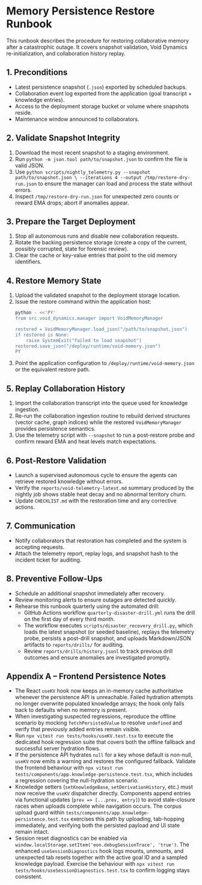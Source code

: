 # Memory Persistence Restore Runbook

This runbook describes the procedure for restoring collaborative memory after a
catastrophic outage. It covers snapshot validation, Void Dynamics
re-initialization, and collaboration history replay.

## 1. Preconditions
- Latest persistence snapshot (`.json`) exported by scheduled backups.
- Collaboration event log exported from the application (goal transcript +
  knowledge entries).
- Access to the deployment storage bucket or volume where snapshots reside.
- Maintenance window announced to collaborators.

## 2. Validate Snapshot Integrity
1. Download the most recent snapshot to a staging environment.
2. Run `python -m json.tool path/to/snapshot.json` to confirm the file is valid
   JSON.
3. Use `python scripts/nightly_telemetry.py --snapshot path/to/snapshot.json \
   --iterations 4 --output /tmp/restore-dry-run.json` to ensure the manager can
   load and process the state without errors.
4. Inspect `/tmp/restore-dry-run.json` for unexpected zero counts or reward EMA
   drops; abort if anomalies appear.

## 3. Prepare the Target Deployment
1. Stop all autonomous runs and disable new collaboration requests.
2. Rotate the backing persistence storage (create a copy of the current, possibly
   corrupted, state for forensic review).
3. Clear the cache or key-value entries that point to the old memory identifiers.

## 4. Restore Memory State
1. Upload the validated snapshot to the deployment storage location.
2. Issue the restore command within the application host:
   ```bash
   python - <<'PY'
   from src.void_dynamics.manager import VoidMemoryManager

   restored = VoidMemoryManager.load_json("/path/to/snapshot.json")
   if restored is None:
       raise SystemExit("failed to load snapshot")
   restored.save_json("/deploy/runtime/void-memory.json")
   PY
   ```
3. Point the application configuration to `/deploy/runtime/void-memory.json` or
   the equivalent restore path.

## 5. Replay Collaboration History
1. Import the collaboration transcript into the queue used for knowledge
   ingestion.
2. Re-run the collaboration ingestion routine to rebuild derived structures
   (vector cache, graph indices) while the restored `VoidMemoryManager` provides
   persistence semantics.
3. Use the telemetry script with `--snapshot` to run a post-restore probe and
   confirm reward EMA and heat levels match expectations.

## 6. Post-Restore Validation
- Launch a supervised autonomous cycle to ensure the agents can retrieve
  restored knowledge without errors.
- Verify the `reports/void-telemetry-latest.md` summary produced by the nightly
  job shows stable heat decay and no abnormal territory churn.
- Update `CHECKLIST.md` with the restoration time and any corrective actions.

## 7. Communication
- Notify collaborators that restoration has completed and the system is
  accepting requests.
- Attach the telemetry report, replay logs, and snapshot hash to the incident
  ticket for auditing.

## 8. Preventive Follow-Ups
- Schedule an additional snapshot immediately after recovery.
- Review monitoring alerts to ensure outages are detected quickly.
- Rehearse this runbook quarterly using the automated drill:
  - GitHub Actions workflow `quarterly-disaster-drill.yml` runs the drill on the
    first day of every third month.
  - The workflow executes `scripts/disaster_recovery_drill.py`, which loads the
    latest snapshot (or seeded baseline), replays the telemetry probe, persists
    a post-drill snapshot, and uploads Markdown/JSON artifacts to
    `reports/drills/` for auditing.
  - Review `reports/drills/history.jsonl` to track previous drill outcomes and
    ensure anomalies are investigated promptly.

## Appendix A – Frontend Persistence Notes

- The React `useKV` hook now keeps an in-memory cache authoritative whenever the
  persistence API is unreachable. Failed hydration attempts no longer overwrite
  populated knowledge arrays; the hook only falls back to defaults when no
  memory is present.
- When investigating suspected regressions, reproduce the offline scenario by
  mocking `fetchPersistedValue` to resolve `undefined` and verify that
  previously added entries remain visible.
- Run `npx vitest run tests/hooks/useKV.test.tsx` to execute the dedicated hook
  regression suite that covers both the offline fallback and successful server
  hydration flows.
- If the persistence API hydrates `null` for a key whose default is non-null,
  `useKV` now emits a warning and restores the configured fallback. Validate the
  frontend behaviour with `npx vitest run tests/components/app.knowledge-persistence.test.tsx`,
  which includes a regression covering the null-hydration scenario.
- Knowledge setters (`setKnowledgeBase`, `setDerivationHistory`, etc.) must now
  receive the `useKV` dispatcher directly. Components append entries via
  functional updates (`prev => [...prev, entry]`) to avoid stale-closure races
  when uploads complete while navigation occurs. The corpus upload guard within
  `tests/components/app.knowledge-persistence.test.tsx` exercises this path by
  uploading, tab-hopping immediately, and verifying both the persisted payload
  and UI state remain intact.
- Session reset diagnostics can be enabled via
  `window.localStorage.setItem('eon.debugSessionTrace', 'true')`. The enhanced
  `useSessionDiagnostics` hook logs mounts, unmounts, and unexpected tab resets
  together with the active goal ID and a sampled knowledge payload. Exercise the
  behaviour with `npx vitest run tests/hooks/useSessionDiagnostics.test.tsx` to
  confirm logging stays consistent.
